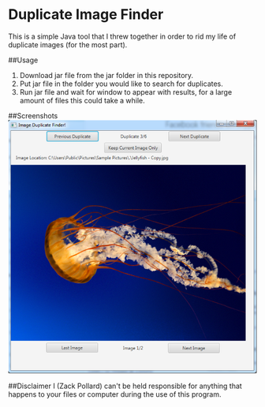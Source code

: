 # Duplicate Image Finder
This is a simple Java tool that I threw together in order to rid my life of duplicate images (for the most part).

##Usage
1. Download jar file from the jar folder in this repository.
2. Put jar file in the folder you would like to search for duplicates.
3. Run jar file and wait for window to appear with results, for a large amount of files this could take a while.

##Screenshots
![Screenshot of Interface](https://raw.githubusercontent.com/zackpollard/DuplicateImageFinder/master/screenshots/Main%20Interface.png)

##Disclaimer
I (Zack Pollard) can't be held responsible for anything that happens to your files or computer during the use of this program.
